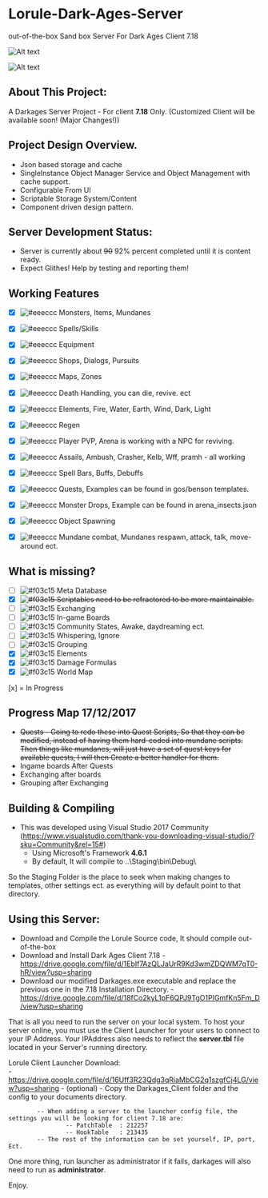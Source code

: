 # Lorule-Dark-Ages-Server
out-of-the-box Sand box Server For Dark Ages Client 7.18

![Alt text](https://github.com/wren11/Lorule-Dark-Ages-Server/blob/master/GitStuff/pictures/lorule.png?raw=true "Server")

![Alt text](https://github.com/wren11/Lorule-Dark-Ages-Server/blob/master/GitStuff/pictures/lorule2.png?raw=true "In Game")



## About This Project:
A Darkages Server Project - For client **7.18** Only. (Customized Client will be available soon! (Major Changes!))


## Project Design Overview.
- Json based storage and cache
- SingleInstance Object Manager Service and Object Management with cache support.
- Configurable From UI
- Scriptable Storage System/Content
- Component driven design pattern.

## Server Development Status:
- Server is currently about ~~90~~ 92% percent completed until it is content ready.
- Expect Glithes! Help by testing and reporting them!

## Working Features
- [x] ![#eeeccc](https://placehold.it/15/ecceee/000000?text=+) Monsters, Items, Mundanes
- [x] ![#eeeccc](https://placehold.it/15/ecceee/000000?text=+) Spells/Skills
- [x] ![#eeeccc](https://placehold.it/15/ecceee/000000?text=+) Equipment
- [x] ![#eeeccc](https://placehold.it/15/ecceee/000000?text=+) Shops, Dialogs, Pursuits
- [x] ![#eeeccc](https://placehold.it/15/ecceee/000000?text=+) Maps, Zones
- [x] ![#eeeccc](https://placehold.it/15/ecceee/000000?text=+) Death Handling, you can die, revive. ect
- [x] ![#eeeccc](https://placehold.it/15/ecceee/000000?text=+) Elements, Fire, Water, Earth, Wind, Dark, Light
- [x] ![#eeeccc](https://placehold.it/15/ecceee/000000?text=+) Regen
- [x] ![#eeeccc](https://placehold.it/15/ecceee/000000?text=+) Player PVP, Arena is working with a NPC for reviving.
- [x] ![#eeeccc](https://placehold.it/15/ecceee/000000?text=+) Assails, Ambush, Crasher, Kelb, Wff, pramh - all working
- [x] ![#eeeccc](https://placehold.it/15/ecceee/000000?text=+) Spell Bars, Buffs, Debuffs
- [x] ![#eeeccc](https://placehold.it/15/ecceee/000000?text=+) Quests, Examples can be found in gos/benson templates.
- [x] ![#eeeccc](https://placehold.it/15/ecceee/000000?text=+) Monster Drops, Example can be found in arena_insects.json
- [x] ![#eeeccc](https://placehold.it/15/ecceee/000000?text=+) Object Spawning
- [x] ![#eeeccc](https://placehold.it/15/ecceee/000000?text=+) Mundane combat, Mundanes respawn, attack, talk, move-around ect.




## What is missing?
- [ ] ![#f03c15](https://placehold.it/15/f03c15/000000?text=+) Meta Database
- [x] ~~![#f03c15](https://placehold.it/15/f03c15/000000?text=+) Scriptables need to be refractored to be more maintainable.~~
- [ ] ![#f03c15](https://placehold.it/15/f03c15/000000?text=+) Exchanging
- [ ] ![#f03c15](https://placehold.it/15/f03c15/000000?text=+) In-game Boards
- [ ] ![#f03c15](https://placehold.it/15/f03c15/000000?text=+) Community States, Awake, daydreaming ect.
- [ ] ![#f03c15](https://placehold.it/15/f03c15/000000?text=+) Whispering, Ignore
- [ ] ![#f03c15](https://placehold.it/15/f03c15/000000?text=+) Grouping
- [x] ![#f03c15](https://placehold.it/15/f03c15/000000?text=+) Elements
- [x] ![#f03c15](https://placehold.it/15/f03c15/000000?text=+) Damage Formulas
- [x] ![#f03c15](https://placehold.it/15/f03c15/000000?text=+) World Map

[x] = In Progress


## Progress Map 17/12/2017
- ~~Quests - Going to redo these into Quest Scripts, So that they can be modified, instead of having them hard-coded into mundane scripts.
Then things like mundanes, will just have a set of quest keys for available quests, I will then Create a better handler for them.~~
- Ingame boards After Quests
- Exchanging after boards
- Grouping after Exchanging

## Building & Compiling
- This was developed using Visual Studio 2017 Community (https://www.visualstudio.com/thank-you-downloading-visual-studio/?sku=Community&rel=15#)
    - Using Microsoft's Framework **4.6.1**
    - By default, It will compile to ..\Staging\bin\Debug\

So the Staging Folder is the place to seek when making changes to templates, other settings ect.
as everything will by default point to that directory.


## Using this Server:

- Download and Compile the Lorule Source code, It should compile out-of-the-box
- Download and Install Dark Ages Client 7.18
        - https://drive.google.com/file/d/1EbIf7AzQLJaUrR9Kd3wmZDQWM7qT0-hR/view?usp=sharing    
- Download our modified Darkages.exe executable and replace the previous one in the 7.18 Installation Directory.
        - https://drive.google.com/file/d/18fCo2kyL1pF6QPJ9TgO1PIGmfKn5Fm_D/view?usp=sharing
    
That is all you need to run the server on your local system.
To host your server online, you must use the Client Launcher for your users to connect to your IP Address.
Your IPAddress also needs to reflect the **server.tbl** file located in your Server's running directory.

Lorule Client Launcher Download:    
        - https://drive.google.com/file/d/16Uff3R23Qdg3qRiaMbCG2q1szgfCj4LG/view?usp=sharing 
        - (optional) - Copy the Darkages_Client folder and the config to your documents directory.
    
            -- When adding a server to the launcher config file, the settings you will be looking for client 7.18 are:
                    -- PatchTable  : 212257
                    -- HookTable   : 213435
            -- The rest of the information can be set yourself, IP, port, Ect.

One more thing, run launcher as administrator if it fails, darkages will also need to run as **administrator**.


Enjoy.
